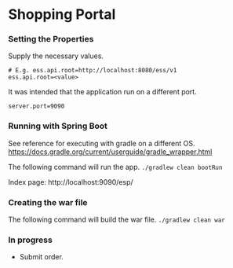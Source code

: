 Shopping Portal
================

### Setting the Properties
Supply the necessary values.
```
# E.g. ess.api.root=http://localhost:8080/ess/v1
ess.api.root=<value>
```

It was intended that the application run on a different port. 
```
server.port=9090
```

### Running with Spring Boot

See reference for executing with gradle on a different OS.
https://docs.gradle.org/current/userguide/gradle_wrapper.html

The following command will run the app.
`./gradlew clean bootRun`

Index page: http://localhost:9090/esp/

### Creating the war file

The following command will build the war file.
`./gradlew clean war`

### In progress

* Submit order.